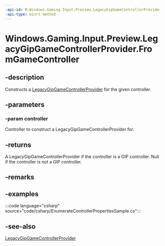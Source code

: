 ```yaml
---
-api-id: M:Windows.Gaming.Input.Preview.LegacyGipGameControllerProvider.FromGameController(Windows.Gaming.Input.IGameController)
-api-type: winrt method
---
```


<!-- Method syntax.
public LegacyGipGameControllerProvider LegacyGipGameControllerProvider.FromGameController(IGameController controller)
-->

# Windows.Gaming.Input.Preview.LegacyGipGameControllerProvider.FromGameController

## -description

Constructs a [LegacyGipGameControllerProvider](legacygipgamecontrollerprovider.md) for the given controller.

## -parameters

### -param controller

Controller to construct a LegacyGipGameControllerProvider for.

## -returns

A LegacyGipGameControllerProvider if the controller is a GIP controller. Null if the controller is not a GIP controller.

## -remarks

## -examples

:::code language="csharp" source="code/csharp/EnumerateControllerPropertiesSample.cs":::

## -see-also

[LegacyGipGameControllerProvider](legacygipgamecontrollerprovider.md)
